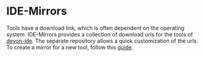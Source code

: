# IDE-Mirrors

Tools have a download link, which is often dependent on the operating system. IDE-Mirrors provides a collection of download urls for the tools of [devon-ide](https://github.com/devonfw/ide/). The separate repository allows a quick customization of the urls. 
To create a mirror for a new tool, follow this [guide](https://github.com/devonfw/ide/blob/master/documentation/devonfw-ide-contribution-getting-started.asciidoc#ide-mirrors).
